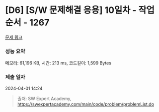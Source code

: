 # [D6] [S/W 문제해결 응용] 10일차 - 작업순서 - 1267 

[문제 링크](https://swexpertacademy.com/main/code/problem/problemDetail.do?contestProbId=AV18TrIqIwUCFAZN) 

### 성능 요약

메모리: 61,196 KB, 시간: 213 ms, 코드길이: 1,599 Bytes

### 제출 일자

2024-04-01 14:24



> 출처: SW Expert Academy, https://swexpertacademy.com/main/code/problem/problemList.do